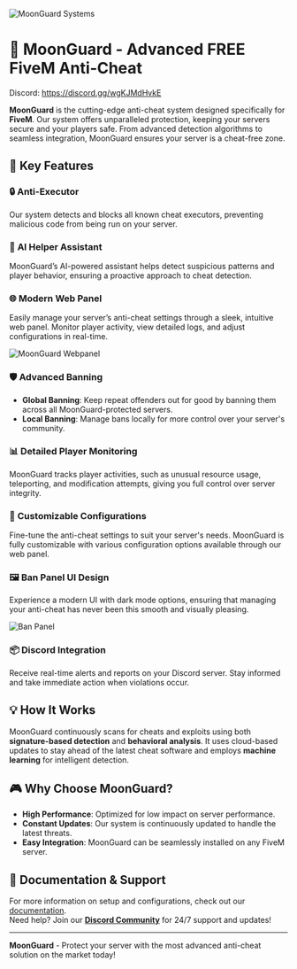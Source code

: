![MoonGuard Systems](https://media.discordapp.net/attachments/1294315562570223676/1300893394666786908/MoonGUARD_ANTICHEAT.png?ex=6732f9a2&is=6731a822&hm=5c09b1da05af0546986157f02b0af1f7b71270ebd513bfc6a17881283b55dc60&=&format=webp&quality=lossless&width=1500&height=600)

# 🌙 MoonGuard - Advanced FREE FiveM Anti-Cheat

Discord: https://discord.gg/wgKJMdHvkE

**MoonGuard** is the cutting-edge anti-cheat system designed specifically for **FiveM**. Our system offers unparalleled protection, keeping your servers secure and your players safe. From advanced detection algorithms to seamless integration, MoonGuard ensures your server is a cheat-free zone.

## 🚀 Key Features

### 🔒 **Anti-Executor**
Our system detects and blocks all known cheat executors, preventing malicious code from being run on your server.

### 👮 **AI Helper Assistant**
MoonGuard’s AI-powered assistant helps detect suspicious patterns and player behavior, ensuring a proactive approach to cheat detection.

### 🌐 **Modern Web Panel**
Easily manage your server’s anti-cheat settings through a sleek, intuitive web panel. Monitor player activity, view detailed logs, and adjust configurations in real-time.

![MoonGuard Webpanel](https://media.discordapp.net/attachments/1296434175691329536/1305159750568120431/image.png?ex=6732acfd&is=67315b7d&hm=a82fc7911d29a5ec1640d877bd4b538c121bfdde4f9aed1b2bd60fe37441505a&=&format=webp&quality=lossless&width=2022&height=908)

### 🛡️ **Advanced Banning**
- **Global Banning**: Keep repeat offenders out for good by banning them across all MoonGuard-protected servers.
- **Local Banning**: Manage bans locally for more control over your server's community.

### 📊 **Detailed Player Monitoring**
MoonGuard tracks player activities, such as unusual resource usage, teleporting, and modification attempts, giving you full control over server integrity.

### 💾 **Customizable Configurations**
Fine-tune the anti-cheat settings to suit your server's needs. MoonGuard is fully customizable with various configuration options available through our web panel.

### 🖼️ **Ban Panel UI Design**
Experience a modern UI with dark mode options, ensuring that managing your anti-cheat has never been this smooth and visually pleasing.

![Ban Panel](https://media.discordapp.net/attachments/1296434175691329536/1301891997635706910/image.png?ex=67334fe8&is=6731fe68&hm=51d7b81a2f1290c6178a6b03c9d605e4d29fcd24539aa12e837b85e73eec34b3&=&format=webp&quality=lossless&width=1158&height=1032)

### 📦 **Discord Integration**
Receive real-time alerts and reports on your Discord server. Stay informed and take immediate action when violations occur.

## 💡 How It Works
MoonGuard continuously scans for cheats and exploits using both **signature-based detection** and **behavioral analysis**. It uses cloud-based updates to stay ahead of the latest cheat software and employs **machine learning** for intelligent detection.

## 🎮 Why Choose MoonGuard?
- **High Performance**: Optimized for low impact on server performance.
- **Constant Updates**: Our system is continuously updated to handle the latest threats.
- **Easy Integration**: MoonGuard can be seamlessly installed on any FiveM server.

## 📖 Documentation & Support
For more information on setup and configurations, check out our [documentation](https://discord.gg/wgKJMdHvkE).  
Need help? Join our **[Discord Community](https://discord.gg/wgKJMdHvkE)** for 24/7 support and updates!

---

**MoonGuard** - Protect your server with the most advanced anti-cheat solution on the market today!
